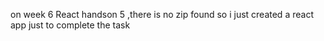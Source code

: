 on week 6 React handson 5 ,there is no zip found so i just created a react app just to complete the task 
